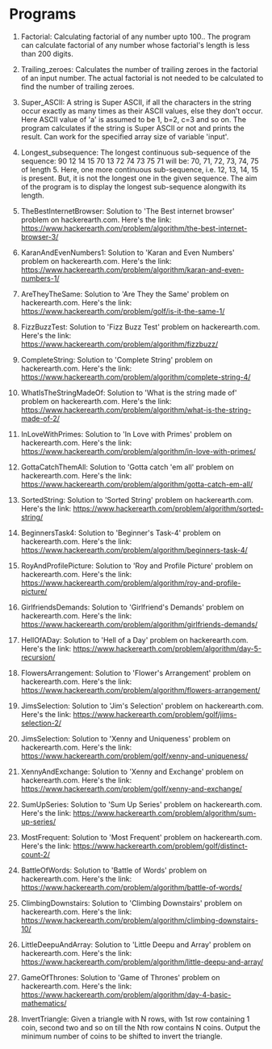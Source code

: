 # Programs
1. Factorial:
Calculating factorial of any number upto 100..
The program can calculate factorial of any number whose factorial's length is less than 200 digits. 

2. Trailing_zeroes:
Calculates the number of trailing zeroes in the factorial of an input number.
The actual factorial is not needed to be calculated to find the number of trailing zeroes.

3. Super_ASCII:
A string is Super ASCII, if all the characters in the string occur exactly as many times as their ASCII values, else they don't occur. Here ASCII value of 'a' is assumed to be 1, b=2, c=3 and so on. The program calculates if the string is Super ASCII or not and prints the result. Can work for the specified array size of variable 'input'.

4. Longest_subsequence:
The longest continuous sub-sequence of the sequence: 90 12 14 15 70 13 72 74 73 75 71 will be:
70, 71, 72, 73, 74, 75 of length 5. Here, one more continuous sub-sequence, i.e. 12, 13, 14, 15 is present. But, it is not the longest one in the given sequence. The aim of the program is to display the longest sub-sequence alongwith its length.

5. TheBestInternetBrowser:
Solution to 'The Best internet browser' problem on hackerearth.com. Here's the link:
https://www.hackerearth.com/problem/algorithm/the-best-internet-browser-3/

6. KaranAndEvenNumbers1:
Solution to 'Karan and Even Numbers' problem on hackerearth.com. Here's the link:
https://www.hackerearth.com/problem/algorithm/karan-and-even-numbers-1/

7. AreTheyTheSame:
Solution to 'Are They the Same' problem on hackerearth.com. Here's the link:
https://www.hackerearth.com/problem/golf/is-it-the-same-1/

8. FizzBuzzTest:
Solution to 'Fizz Buzz Test' problem on hackerearth.com. Here's the link:
https://www.hackerearth.com/problem/algorithm/fizzbuzz/

9. CompleteString:
Solution to 'Complete String' problem on hackerearth.com. Here's the link:
https://www.hackerearth.com/problem/algorithm/complete-string-4/

10. WhatIsTheStringMadeOf:
Solution to 'What is the string made of' problem on hackerearth.com. Here's the link:
https://www.hackerearth.com/problem/algorithm/what-is-the-string-made-of-2/

11. InLoveWithPrimes:
Solution to 'In Love with Primes' problem on hackerearth.com. Here's the link:
https://www.hackerearth.com/problem/algorithm/in-love-with-primes/

12. GottaCatchThemAll:
Solution to 'Gotta catch 'em all' problem on hackerearth.com. Here's the link:
https://www.hackerearth.com/problem/algorithm/gotta-catch-em-all/

13. SortedString:
Solution to 'Sorted String' problem on hackerearth.com. Here's the link:
https://www.hackerearth.com/problem/algorithm/sorted-string/

14. BeginnersTask4:
Solution to 'Beginner's Task-4' problem on hackerearth.com. Here's the link:
https://www.hackerearth.com/problem/algorithm/beginners-task-4/

15. RoyAndProfilePicture:
Solution to 'Roy and Profile Picture' problem on hackerearth.com. Here's the link:
https://www.hackerearth.com/problem/algorithm/roy-and-profile-picture/

16. GirlfriendsDemands:
Solution to 'Girlfriend's Demands' problem on hackerearth.com. Here's the link:
https://www.hackerearth.com/problem/algorithm/girlfriends-demands/

17. HellOfADay:
Solution to 'Hell of a Day' problem on hackerearth.com. Here's the link:
https://www.hackerearth.com/problem/algorithm/day-5-recursion/

18. FlowersArrangement:
Solution to 'Flower's Arrangement' problem on hackerearth.com. Here's the link:
https://www.hackerearth.com/problem/algorithm/flowers-arrangement/

19. JimsSelection:
Solution to 'Jim's Selection' problem on hackerearth.com. Here's the link:
https://www.hackerearth.com/problem/golf/jims-selection-2/

20. JimsSelection:
Solution to 'Xenny and Uniqueness' problem on hackerearth.com. Here's the link:
https://www.hackerearth.com/problem/golf/xenny-and-uniqueness/

21. XennyAndExchange:
Solution to 'Xenny and Exchange' problem on hackerearth.com. Here's the link:
https://www.hackerearth.com/problem/golf/xenny-and-exchange/

22. SumUpSeries:
Solution to 'Sum Up Series' problem on hackerearth.com. Here's the link:
https://www.hackerearth.com/problem/algorithm/sum-up-series/

23. MostFrequent:
Solution to 'Most Frequent' problem on hackerearth.com. Here's the link:
https://www.hackerearth.com/problem/golf/distinct-count-2/

24. BattleOfWords:
Solution to 'Battle of Words' problem on hackerearth.com. Here's the link:
https://www.hackerearth.com/problem/algorithm/battle-of-words/

25. ClimbingDownstairs:
Solution to 'Climbing Downstairs' problem on hackerearth.com. Here's the link:
https://www.hackerearth.com/problem/algorithm/climbing-downstairs-10/

26. LittleDeepuAndArray:
Solution to 'Little Deepu and Array' problem on hackerearth.com. Here's the link:
https://www.hackerearth.com/problem/algorithm/little-deepu-and-array/

27. GameOfThrones:
Solution to 'Game of Thrones' problem on hackerearth.com. Here's the link:
https://www.hackerearth.com/problem/algorithm/day-4-basic-mathematics/

28. InvertTriangle:
Given a triangle with N rows, with 1st row containing 1 coin, second two and so on till the Nth row contains N coins. Output the minimum number of coins to be shifted to invert the triangle. 

